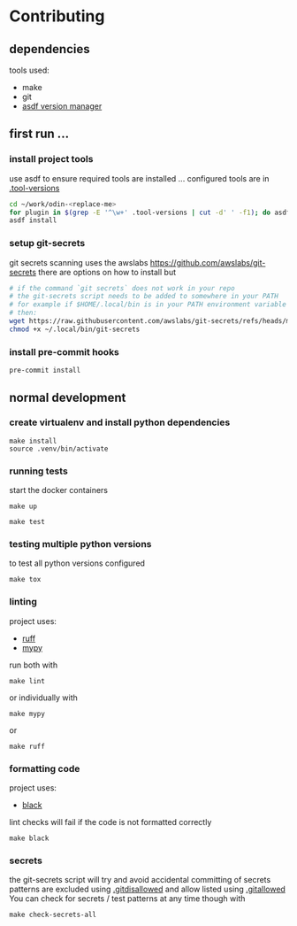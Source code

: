# Contributing

## dependencies
tools used:
- make
- git
- [asdf version manager](https://asdf-vm.com/guide/getting-started.html)

## first run ...

### install project tools
use asdf to ensure required tools are installed ... configured tools are in  [.tool-versions](.tool-versions)
```bash
cd ~/work/odin-<replace-me>
for plugin in $(grep -E '^\w+' .tool-versions | cut -d' ' -f1); do asdf plugin add $plugin; done
asdf install
```

### setup git-secrets
git secrets scanning uses the awslabs https://github.com/awslabs/git-secrets there are options on how to install but
```bash
# if the command `git secrets` does not work in your repo
# the git-secrets script needs to be added to somewhere in your PATH
# for example if $HOME/.local/bin is in your PATH environment variable
# then:
wget https://raw.githubusercontent.com/awslabs/git-secrets/refs/heads/master/git-secrets -O ~/.local/bin/git-secrets
chmod +x ~/.local/bin/git-secrets
```

### install pre-commit hooks
```shell
pre-commit install
```

## normal development

### create virtualenv and install python dependencies

```shell
make install
source .venv/bin/activate
```

### running tests
start the docker containers
```shell
make up
```

```shell
make test
```

### testing multiple python versions
to test all python versions configured
```shell
make tox
```


### linting
project uses:
- [ruff](https://docs.astral.sh/ruff/)
- [mypy](https://pypi.org/project/mypy/)

run both with
```shell
make lint
```
or individually with
```shell
make mypy
```
or
```shell
make ruff
```


### formatting code
project uses:
- [black](https://pypi.org/project/black/)

lint checks will fail if the code is not formatted correctly

```shell
make black
```


### secrets
the git-secrets script will try and avoid accidental committing of secrets
patterns are excluded using  [.gitdisallowed](.gitdisallowed) and allow listed using  [.gitallowed](.gitallowed)
You can check for secrets / test patterns at any time though with
```shell
make check-secrets-all
```
